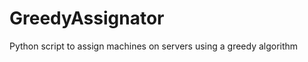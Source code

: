 GreedyAssignator
================

Python script to assign machines on servers using a greedy algorithm